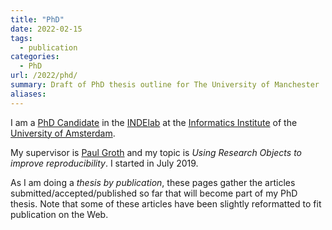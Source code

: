 ```yaml
---
title: "PhD"
date: 2022-02-15
tags:
  - publication
categories:
  - PhD
url: /2022/phd/ 
summary: Draft of PhD thesis outline for The University of Manchester
aliases:
---
```


I am a [PhD Candidate](https://www.uva.nl/en/profile/s/o/s.soilandreyes/s.soiland-reyes.html) in the [INDElab](https://indelab.org/) at the [Informatics Institute](http://ivi.uva.nl/) of the [University of Amsterdam](http://uva.nl/).

My supervisor is [Paul Groth](http://pgroth.com/) and my topic is _Using Research Objects to improve reproducibility_. I started in July 2019.

As I am doing a _thesis by publication_, these pages gather the articles submitted/accepted/published so far that will become part of my PhD thesis. Note that some of these articles have been slightly reformatted to fit publication on the Web.


